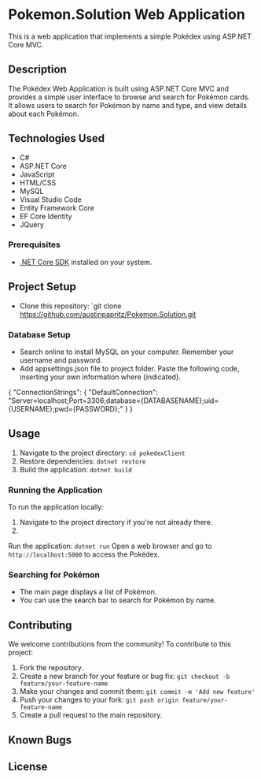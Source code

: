 # Pokemon.Solution Web Application

This is a web application that implements a simple Pokédex using ASP.NET Core MVC.


## Description

The Pokédex Web Application is built using ASP.NET Core MVC and provides a simple user interface to browse and search for Pokémon cards. It allows users to search for Pokémon by name and type, and view details about each Pokémon.

## Technologies Used
* C#
* ASP.NET Core
* JavaScript
* HTML/CSS
* MySQL
* Visual Studio Code
* Entity Framework Core
* EF Core Identity
* JQuery

### Prerequisites

- [.NET Core SDK](https://dotnet.microsoft.com/download) installed on your system.

## Project Setup

* Clone this repository: `git clone https://github.com/austinpapritz/Pokemon.Solution.git

### Database Setup

* Search online to install MySQL on your computer. Remember your username and password.
* Add appsettings.json file to project folder. Paste the following code, inserting your own information where {indicated}.

{
    "ConnectionStrings": {
        "DefaultConnection": "Server=localhost;Port=3306;database={DATABASENAME};uid={USERNAME};pwd={PASSWORD};"
    }
}

## Usage

1. Navigate to the project directory: `cd pokedexClient`
2. Restore dependencies: `dotnet restore`
3. Build the application: `dotnet build`

### Running the Application

To run the application locally:

1. Navigate to the project directory if you're not already there.
2. 
 Run the application: `dotnet run`
 Open a web browser and go to `http://localhost:5000` to access the Pokédex.

### Searching for Pokémon

- The main page displays a list of Pokémon.
- You can use the search bar to search for Pokémon by name.

## Contributing

We welcome contributions from the community! To contribute to this project:

1. Fork the repository.
2. Create a new branch for your feature or bug fix: `git checkout -b feature/your-feature-name`
3. Make your changes and commit them: `git commit -m 'Add new feature'`
4. Push your changes to your fork: `git push origin feature/your-feature-name`
5. Create a pull request to the main repository.

## Known Bugs

## License